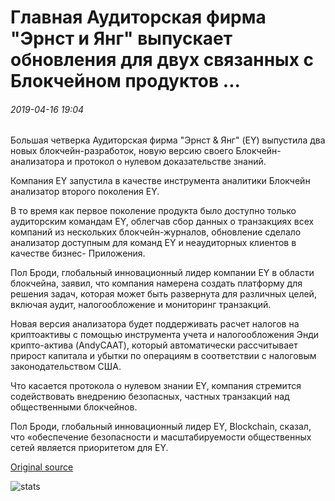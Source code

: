 # Главная Аудиторская фирма "Эрнст и Янг" выпускает обновления для двух связанных с Блокчейном продуктов ...

###### 2019-04-16 19:04

Большая четверка Аудиторская фирма "Эрнст & Янг" (EY) выпустила два новых блокчейн-разработок, новую версию своего Блокчейн-анализатора и протокол о нулевом доказательстве знаний.

Компания EY запустила в качестве инструмента аналитики Блокчейн анализатор второго поколения EY.

В то время как первое поколение продукта было доступно только аудиторским командам EY, облегчав сбор данных о транзакциях всех компаний из нескольких блокчейн-журналов, обновление сделало анализатор доступным для команд EY и неаудиторных клиентов в качестве бизнес- Приложения.

Пол Броди, глобальный инновационный лидер компании EY в области блокчейна, заявил, что компания намерена создать платформу для решения задач, которая может быть развернута для различных целей, включая аудит, налогообложение и мониторинг транзакций.

Новая версия анализатора будет поддерживать расчет налогов на криптоактивы с помощью инструмента учета и налогообложения Энди крипто-актива (AndyCAAT), который автоматически рассчитывает прирост капитала и убытки по операциям в соответствии с налоговым законодательством США.

Что касается протокола о нулевом знании EY, компания стремится содействовать внедрению безопасных, частных транзакций над общественными блокчейнов.

Пол Броди, глобальный инновационный лидер EY, Blockchain, сказал, что «обеспечение безопасности и масштабируемости общественных сетей является приоритетом для EY.

[Original source](https://cointelegraph.com/news/major-auditing-firm-ernst-young-releases-updates-to-two-blockchain-related-products)

![stats](https://c.statcounter.com/11760860/0/a89fa40b/1/ "stats")